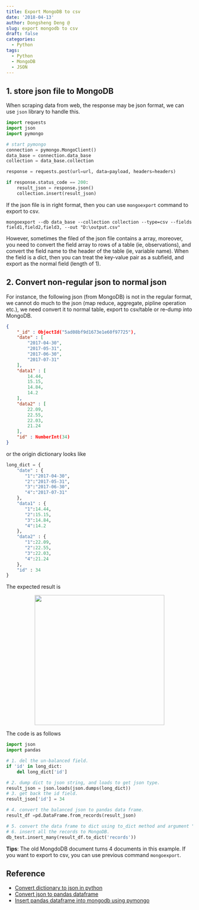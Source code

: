 ```yaml
---
title: Export MongoDB to csv
date: '2018-04-13'
author: Dongsheng Deng @
slug: export mongodb to csv
draft: false
categories:
  - Python
tags:
  - Python
  - MongoDB
  - JSON
---
```


## 1. store json file to MongoDB
When scraping data from web, the response may be json format, we can use `json` library to handle this.

```python
import requests
import json
import pymongo

# start pymongo
connection = pymongo.MongoClient()
data_base = connection.data_base
collection = data_base.collection

response = requests.post(url=url, data=payload, headers=headers)

if response.status_code == 200:
    result_json = response.json()
    collection.insert(result_json)
```

If the json file is in right format, then you can use `mongoexport` command to export to csv.

```shell 
mongoexport --db data_base --collection collection --type=csv --fields field1,field2,field3, --out "D:\output.csv"
```

However, sometimes the filed of the json file contains a array, moreover, you need to convert the field array to rows of a table (ie, observations), and convert the field name to the header of the table (ie, variable name). When the field is a dict, then you can treat the key-value pair as a subfield, and export as the normal field (length of 1).

## 2. Convert non-regular json to normal json
For instance, the following json (from MongoDB) is not in the regular format, we cannot do much to the json (map reduce, aggregate, pipline operation etc.), we need convert it to normal table, export to csv/table or re-dump into MongoDB.

```json
{ 
    "_id" : ObjectId("5ad08bf9d1673e1e60f97725"), 
    "date" : [
        "2017-04-30", 
        "2017-05-31", 
        "2017-06-30", 
        "2017-07-31"
    ], 
    "data1" : [
        14.44, 
        15.15, 
        14.84, 
        14.2
    ], 
    "data2" : [
        22.09, 
        22.55, 
        22.03, 
        21.24
    ], 
    "id" : NumberInt(34)
}
```

or the origin dictionary looks like

```python
long_dict = {
    "date" : {
       "1":"2017-04-30", 
       "2":"2017-05-31", 
       "3":"2017-06-30", 
       "4":"2017-07-31"
    }, 
    "data1" : {
       "1":14.44, 
       "2":15.15, 
       "3":14.84, 
       "4":14.2
    }, 
    "data2" : {
       "1":22.09, 
       "2":22.55, 
       "3":22.03, 
       "4":21.24
    }, 
    "id" : 34
}
```

The expected result is 

<center><img src="/posts/image/expected.png" width=350,alt="expected result" /></center>

The code is as follows

```python
import json 
import pandas

# 1. del the un-balanced field.
if 'id' in long_dict:
    del long_dict['id']

# 2. dump dict to json string, and loads to get json type.
result_json = json.loads(json.dumps(long_dict))
# 3. get back the id field.
result_json['id'] = 34

# 4. convert the balanced json to pandas data frame.
result_df =pd.DataFrame.from_records(result_json)

# 5. convert the data frame to dict using to_dict method and argument "records".
# 6. insert all the records to MongoDB.
db_test.insert_many(result_df.to_dict('records'))
```

**Tips**: The old MongdoDB document turns 4 documents in this example. If you want to export to csv, you can use previous command `mongoexport`.


## Reference 

+ [Convert dictionary to json in python](https://stackoverflow.com/questions/26745519/converting-dictionary-to-json-in-python)
+ [Convert json to pandas dataframe](https://stackoverflow.com/questions/21104592/json-to-pandas-dataframe)
+ [Insert pandas dataframe into mongodb using pymongo](https://stackoverflow.com/questions/20167194/insert-a-pandas-dataframe-into-mongodb-using-pymongo)


